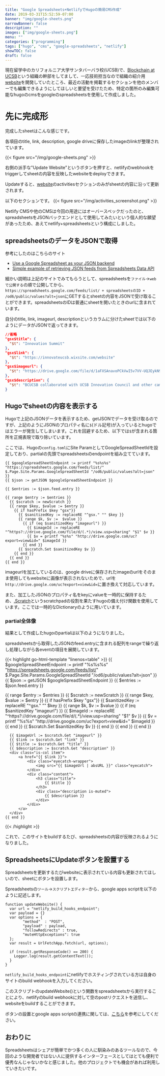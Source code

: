 ```yaml
---
title: "Google Spreadsheets+NetlifyでHugoの簡易CMS作成"
date: 2019-03-31T15:52:59-07:00
banner: "img/google-sheets.png"
narrowBanner: false
description: ""
images: ["img/google-sheets.png"]
menu: ""
categories: ["programming"]
tags: ["hugo", "cms", "google-spreadsheets", "netlify"]
showTOC: false
draft: false
---
```


現在留学中のカリフォルニア大学サンタバーバラ校(UCSB)で、[Blockchain at UCSB](https://www.blockchainatucsb.com/)という組織の幹部をしてまして、一応技術担当なので組織の紹介用[website](https://www.blockchainatucsb.com/)を開発していたところ、最近の活動を掲載するセクションを他のメンバーでも編集できるようにしてほしいと要望を受けたため、特定の箇所のみ編集可能なhugoのcmsをgoogleのspreadsheetsを使用して作成しました。

<!--more-->

# 先に完成形
完成したsheetはこんな感じです。

各項目のtitle, link, description, google driveに保存したimageのlinkが整理されています。

{{< figure src="/img/google-sheets.png" >}}

右側の派手な"Update Website"というボタンを押すと、netlifyのwebhookをtriggerしてsheetの内容を反映したwebsiteをdeployできます。

Updateすると、[website](https://www.blockchainatucsb.com/#activities)のactivitiesセクションのみがsheetの内容に沿って更新されます。

以下のセクションです。
{{< figure src="/img/activities_screenshot.png" >}}

Netlify CMSや他のCMSは今回の用途にはオーバースペックだったのと、spreadsheetsをJSONバックエンドとして使用してみたいという個人的な願望があったため、あえてnetlify+spreadsheetsという構成にしました。

## spreadsheetsのデータをJSONで取得

参考にしたのはこちらのサイト

- [Use a Google Spreadsheet as your JSON backend](https://coderwall.com/p/duapqq/use-a-google-spreadsheet-as-your-json-backend)
- [Simple example of retrieving JSON feeds from Spreadsheets Data API](https://developers.google.com/gdata/samples/spreadsheet_sample)

細かい説明は上記のサイトでみてもらうとして、spreadsheetsを`ファイル`->`webで公開する`の順で公開してから、`https://spreadsheets.google.com/feeds/list/ + spreadsheetsのID + /od6/public/values?alt=json`にGETするとsheetの内容をJSONで受け取ることができます。spreadsheetsのIDは普通にsheetを開いたときのurlに含まれています。

自分のtitle, link, imageurl, descriptionというカラムに分けたsheetでは以下のようにデータがJSONで返ってきます。

```JSON
//省略
"gsx$title": {
  "$t": "Innovation Summit"
},
"gsx$link": {
  "$t": "https://innovateucsb.wixsite.com/website"
},
"gsx$imageurl": {
  "$t": "https://drive.google.com/file/d/1aFXSAnavoPCkVwI5v7VV-UQJEykN9wMt/view?usp=sharing"
},
"gsx$description": {
  "$t": "BCUCSB collaborated with UCSB Innovation Council and other campus organizations to put together a one-day campus event (November 17, 2018) designed to foster and harness creative thinking and develop a innovative business model to improve problems found in global categories such as energy, sustainability, income inequality, digital security, and health."
}
```

## Hugoでsheetの内容を表示する


Hugoで上記のJSONデータを表示するため、getJSONでデータを受け取るのですが、上記のようにJSONのプロパティ名に`$`(ドル記号)が入っているとhugoではエラーが発生してしまいます。これを回避するため、以下では`$`が含まれる箇所を正規表現で取り除いています。

ここでは、Hugoの`config.toml`にSite ParamとしてGoogleSpreadSheetIdを設定しており、partialの先頭でspreadsheetsのendpointを組み立てています。

```go-html-template
{{ $googleSpreadSheetEndpoint := printf "%s%s%s" "https://spreadsheets.google.com/feeds/list/" $.Page.Site.Params.GoogleSpreadSheetId "/od6/public/values?alt=json" }}
{{ $json := getJSON $googleSpreadSheetEndpoint }}

{{ $entries := $json.feed.entry }}

{{ range $entry := $entries }}
  {{ $scratch := newScratch }}
  {{ range $key, $value := $entry }}
    {{ if hasPrefix $key "gsx"}}
      {{ $sanitizedKey := replaceRE "^gsx." "" $key }}
      {{ range $k, $v :=  $value }}
        {{ if (eq $sanitizedKey "imageurl") }}
          {{ $imageId := replaceRE "^https?://drive.google.com/file/d/(.*)/view.usp=sharing" "$1" $v }}
          {{ $v = printf "%s%s" "http://drive.google.com/uc?export=view&id=" $imageId }}
        {{ end }}
      {{ $scratch.Set $sanitizedKey $v }}
    {{ end }}
  {{ end }}
{{ end }}
```

imageurlを加工しているのは、google driveに保存されたimageのurlをそのまま使用してもwebsiteに画像が表示されないためで、urlを`http://drive.google.com/uc?export=view&id=`に置き換えて対応しています。

また、加工したJSONのプロパティ名をkeyにvalueを一時的に保持するため、[.Scratch](https://gohugo.io/functions/scratch/)というscratchpadの役割を果たすhugoの備え付け関数を使用しています。ここでは一時的なDictionaryのように用いています。

### partial全体像

結果として作成したhugoのpartialは以下のようになりました。

spreadsheetsから取得したJSONのfeed.entryに含まれる配列をrangeで繰り返し処理しながら各eventの項目を展開しています。

{{< highlight go-html-template "linenos=table" >}}
{{ $googleSpreadSheetEndpoint := printf "%s%s%s" "https://spreadsheets.google.com/feeds/list/" $.Page.Site.Params.GoogleSpreadSheetId "/od6/public/values?alt=json" }}
{{ $json := getJSON $googleSpreadSheetEndpoint }}
{{ $entries := $json.feed.entry }}

<div id="events">
    {{ range $entry := $entries }}
      {{ $scratch := newScratch }}
      {{ range $key, $value := $entry }}
        {{ if hasPrefix $key "gsx"}}
          {{ $sanitizedKey := replaceRE "^gsx." "" $key }}
          {{ range $k, $v :=  $value }}
            {{ if (eq $sanitizedKey "imageurl") }}
              {{ $imageId := replaceRE "^https?://drive.google.com/file/d/(.*)/view.usp=sharing" "$1" $v }}
              {{ $v = printf "%s%s" "http://drive.google.com/uc?export=view&id=" $imageId }}
            {{ end }}
            {{ $scratch.Set $sanitizedKey $v }}
          {{ end }}
        {{ end }}
      {{ end }}

      {{ $imageUrl := $scratch.Get "imageurl" }}
      {{ $link := $scratch.Get "link" }}
      {{ $title := $scratch.Get "title" }}
      {{ $description := $scratch.Get "description" }}
      <div class="is-col item">
          <a href="{{ $link }}">
              <div class="eyecatch-wrapper">
                  <img src="{{ $imageUrl | absURL }}" class="eyecatch">
              </div>
              <div class="content">
                  <h3 class="title">
                      {{ $title }}
                  </h3>
                  <div class="description is-muted">
                      {{ $description }}
                  </div>
              </div>
          </a>
      </div>
    {{ end }}
</div>
{{< /highlight >}}

これで、このサイトをbuildするたび、spreadsheetsの内容が反映されるようになりました。

## SpreadsheetsにUpdateボタンを設置する

Spreadsheetsを更新するたびwebsiteに表示されている内容も更新されてほしいので、sheetにボタンを設置します。

Spreadsheetsの`ツール`->`スクリプトエディター`から、google apps scriptを以下のように記述します。

```GAS
function updateWebsite() {
  var url = "netlify_build_hooks_endpoint";
  var payload = {}
  var options = {
        "method"  : "POST",
        "payload" : payload,
        "followRedirects" : true,
        "muteHttpExceptions": true
  };
  var result = UrlFetchApp.fetch(url, options);

  if (result.getResponseCode() == 200) {
    Logger.log(result.getContentText());
  }
}
```
`netlify_build_hooks_endpoint`にnetlifyでホスティングされている方は自身のサイトのbuild webhookを入力してください。

このスクリプトのupdateWebsite()という関数をspreadsheetsから実行することにより、netlifyのbuild webhookに対して空のpostリクエストを送信し、websiteをbuildすることができます。

ボタンの設置とgoogle apps scriptの連携に関しては、[こちら](https://www.atmarkit.co.jp/ait/articles/1708/14/news011.html)を参考にしてください。

## おわりに

Spreadsheetsはシェアが簡単でかつ多くの人に馴染みのあるツールなので、今回のような開発者ではない人に提供するインターフェースとしてはとても便利で優秀なんじゃないかなと感じました。他のプロジェクトでも機会があれば利用していきたいです。










